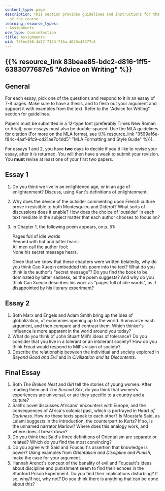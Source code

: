 ```yaml
---
content_type: page
description: This section provides guidelines and instructions for the writing assignments
  of the course.
learning_resource_types:
- Assignments
ocw_type: CourseSection
title: Assignments
uid: 73fee268-4d27-7123-715a-4628c4f577c8
---
```


{{% resource_link 83beae85-bdc2-d816-1ff5-6383077687e5 "Advice on Writing" %}}
------------------------------------------------------------------------

General
-------

For each essay, pick one of the questions and respond to it in an essay of 7-8 pages. Make sure to have a thesis, and to flesh out your argument and support it with examples from the text. Refer to the "Advice for Writing" section for guidelines.

Papers must be submitted in a 12-type font (preferably Times New Roman or Arial); your essays must also be double-spaced. Use the MLA guidelines for citation (For more on the MLA format, see {{% resource_link "0599af6e-f84c-4aaf-9fc9-cd21ae7c4dd5" "MLA Formatting and Style Guide" %}}).

For essays 1 and 2, you have **two** days to decide if you'd like to revise your essay, after it is returned. You will then have a week to submit your revision. You **must** revise at least one of your first two papers.

Essay 1
-------

1.  Do you think we live in an enlightened age, or in an age of enlightenment? Discuss, using Kant's definitions of enlightenment.
2.  Why does the device of the outsider commenting upon French culture prove irresistible to both Montesquieu and Diderot? What sorts of discussions does it enable? How does the choice of 'outsider' in each text mediate in the subject matter that each author chooses to focus on?
3.  In Chapter 1, the following poem appears, on p. 51:
    
    Pages full of idle words  
    Penned with hot and bitter tears:  
    All men call the author fool;  
    None his secret message hears.
    
    Given that we know that these chapters were written belatedly, why do you think Cao Xueqin embedded this poem into the text? What do you think is the author's "secret message"? Do you find the book to be dominated by bitter sadness, as the poem suggests? And why do you think Cao Xueqin describes his work as "pages full of idle words", as if disappointed by his literary experiment?
    

Essay 2
-------

1.  Both Marx and Engels and Adam Smith bring up the idea of globalization, of economies opening up to the world. Summarize each argument, and then compare and contrast them. Which thinker's influence is more apparent in the world around you today?
2.  What do you think of John Stuart Mill's ideas of tolerance? Do you consider that you live in a tolerant or an intolerant society? How do you think Freud would respond to Mill's vision of society?
3.  Describe the relationship between the individual and society explored in _Beyond Good and Evil_ and in _Civilization and its Discontents_.

Final Essay
-----------

1.  Both _The Broken Nest_ and _Girl_ tell the stories of young women. After reading them and _The Second Sex_, do you think that women’s experiences are universal, or are they specific to a country and a culture?
2.  Salih’s novel discusses Africans' encounters with Europe, and the consequences of Africa's colonial past, which is portrayed in _Heart of Darkness_. How do these texts speak to each other? Is Moustafa Said, as Lalami suggests in the introduction, the counterpart to Kurtz? If so, is the unnamed narrator Marlow? Where does this analogy work, and where does it break down?
3.  Do you think that Said's three definitions of Orientalism are separate or related? Which do you find the most convincing?
4.  Do you agree with Said and Foucault's assertion that knowledge is power? Using examples from _Orientalism and Discipline and Punish_, make the case for your argument.
5.  Hannah Arendt's concept of the banality of evil and Foucault's ideas about discipline and punishment seem to find their echoes in the Stanford Prison Experiment. Do you find their implications disturbing? If so, why/if not, why not? Do you think there is anything that can be done about this?